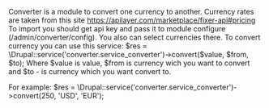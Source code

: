Converter is a module to convert one currency to another.
Currency rates are taken from this site https://apilayer.com/marketplace/fixer-api#pricing
To import you should get api key and pass it to module configure (/admin/converter/config).
You also can select currencies there.
To convert currency you can use this service:
$res = \Drupal::service('converter.service_converter')->convert($value, $from, $to);
Where $value is value, $from is currency wich you want to convert and $to - is currency which you want convert to.

For example:
$res = \Drupal::service('converter.service_converter')->convert(250, 'USD', 'EUR');
